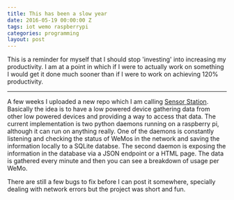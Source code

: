```yaml
---
title: This has been a slow year
date: 2016-05-19 00:00:00 Z
tags: iot wemo raspberrypi
categories: programming
layout: post
---
```


This is a reminder for myself that I should stop 'investing' into increasing my productivity. I am at a point in which if I were to actually work on something I would get it done much sooner than if I were to work on achieving 120% productivity.

----

A few weeks I uploaded a new repo which I am calling [Sensor Station](https://github.com/CRamsan/sensor_station). Basically the idea is to have a low powered device gathering data from other low powered devices and providing a way to access that data. The current implementation is two python daemons running on a raspberry pi, although it can run on anything really. One of the daemons is constantly listening and checking the status of WeMos in the network and saving the information locally to a SQLite databse. The second daemon is exposing the information in the database via a JSON endpoint or a HTML page. The data is gathered every minute and then you can see a breakdown of usage per WeMo.

There are still a few bugs to fix before I can post it somewhere, specially dealing with network errors but the project was short and fun. 
